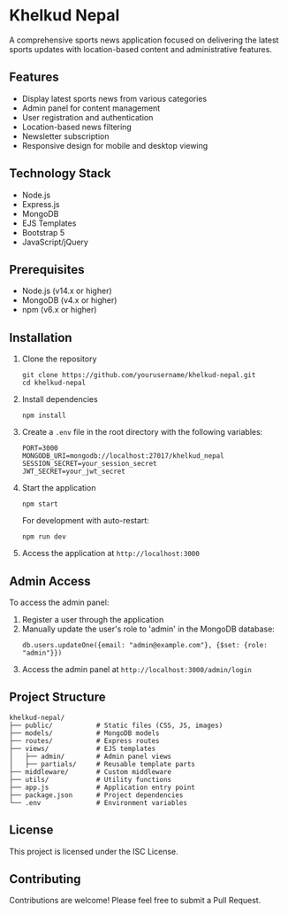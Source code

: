 # Khelkud Nepal

A comprehensive sports news application focused on delivering the latest sports updates with location-based content and administrative features.

## Features

- Display latest sports news from various categories
- Admin panel for content management
- User registration and authentication
- Location-based news filtering
- Newsletter subscription
- Responsive design for mobile and desktop viewing

## Technology Stack

- Node.js
- Express.js
- MongoDB
- EJS Templates
- Bootstrap 5
- JavaScript/jQuery

## Prerequisites

- Node.js (v14.x or higher)
- MongoDB (v4.x or higher)
- npm (v6.x or higher)

## Installation

1. Clone the repository
   ```
   git clone https://github.com/yourusername/khelkud-nepal.git
   cd khelkud-nepal
   ```

2. Install dependencies
   ```
   npm install
   ```

3. Create a `.env` file in the root directory with the following variables:
   ```
   PORT=3000
   MONGODB_URI=mongodb://localhost:27017/khelkud_nepal
   SESSION_SECRET=your_session_secret
   JWT_SECRET=your_jwt_secret
   ```

4. Start the application
   ```
   npm start
   ```
   
   For development with auto-restart:
   ```
   npm run dev
   ```

5. Access the application at `http://localhost:3000`

## Admin Access

To access the admin panel:

1. Register a user through the application
2. Manually update the user's role to 'admin' in the MongoDB database:
   ```
   db.users.updateOne({email: "admin@example.com"}, {$set: {role: "admin"}})
   ```
3. Access the admin panel at `http://localhost:3000/admin/login`

## Project Structure

```
khelkud-nepal/
├── public/           # Static files (CSS, JS, images)
├── models/           # MongoDB models
├── routes/           # Express routes
├── views/            # EJS templates
│   ├── admin/        # Admin panel views
│   ├── partials/     # Reusable template parts
├── middleware/       # Custom middleware
├── utils/            # Utility functions
├── app.js            # Application entry point
├── package.json      # Project dependencies
└── .env              # Environment variables
```

## License

This project is licensed under the ISC License.

## Contributing

Contributions are welcome! Please feel free to submit a Pull Request. 